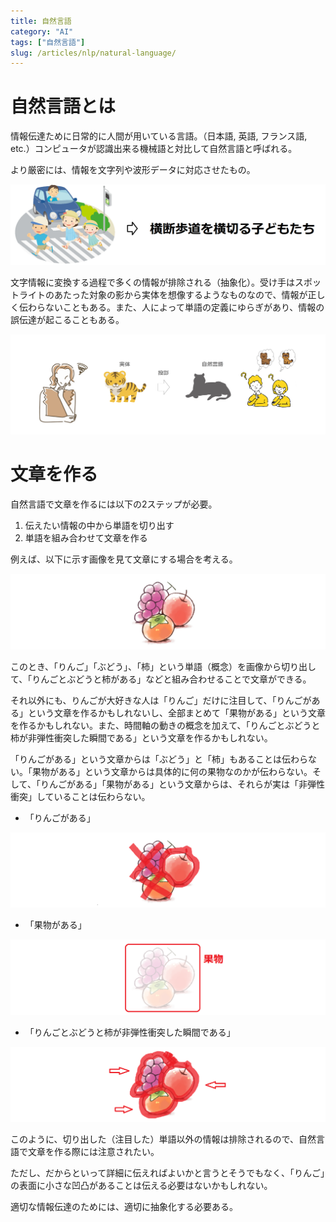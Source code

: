 ```yaml
---
title: 自然言語
category: "AI"
tags: ["自然言語"]
slug: /articles/nlp/natural-language/
---
```



# 自然言語とは
情報伝達ために日常的に人間が用いている言語。（日本語, 英語, フランス語, etc.）コンピュータが認識出来る機械語と対比して自然言語と呼ばれる。

より厳密には、情報を文字列や波形データに対応させたもの。

![横断歩道を横切る子どもたち](./pic2str.png)

文字情報に変換する過程で多くの情報が排除される（抽象化）。受け手はスポットライトのあたった対象の影から実体を想像するようなものなので、情報が正しく伝わらないこともある。また、人によって単語の定義にゆらぎがあり、情報の誤伝達が起こることもある。

![意思伝達](./communication.png)

# 文章を作る
自然言語で文章を作るには以下の2ステップが必要。
1. 伝えたい情報の中から単語を切り出す  
1. 単語を組み合わせて文章を作る  

例えば、以下に示す画像を見て文章にする場合を考える。

![フルーツ](./fruits_margin.png)


このとき、「りんご」「ぶどう」、「柿」という単語（概念）を画像から切り出して、「りんごとぶどうと柿がある」などと組み合わせることで文章ができる。

それ以外にも、りんごが大好きな人は「りんご」だけに注目して、「りんごがある」という文章を作るかもしれないし、全部まとめて「果物がある」という文章を作るかもしれない。また、時間軸の動きの概念を加えて、「りんごとぶどうと柿が非弾性衝突した瞬間である」という文章を作るかもしれない。

「りんごがある」という文章からは「ぶどう」と「柿」もあることは伝わらない。「果物がある」という文章からは具体的に何の果物なのかが伝わらない。そして、「りんごがある」「果物がある」という文章からは、それらが実は「非弾性衝突」していることは伝わらない。

+ 「りんごがある」

![フルーツ１](./fruits_margin_1.png)

+ 「果物がある」

![フルーツ２](./fruits_margin_2.png)

+ 「りんごとぶどうと柿が非弾性衝突した瞬間である」

![フルーツ３](./fruits_margin_3.png)

このように、切り出した（注目した）単語以外の情報は排除されるので、自然言語で文章を作る際には注意されたい。

ただし、だからといって詳細に伝えればよいかと言うとそうでもなく、「りんご」の表面に小さな凹凸があることは伝える必要はないかもしれない。

適切な情報伝達のためには、適切に抽象化する必要ある。
